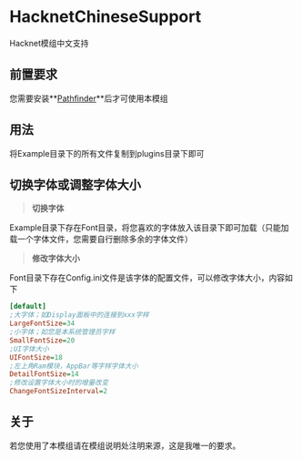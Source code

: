 # HacknetChineseSupport
Hacknet模组中文支持



## 前置要求

您需要安装**[Pathfinder](https://github.com/Arkhist/Hacknet-Pathfinder)**后才可使用本模组



## 用法

将Example目录下的所有文件复制到plugins目录下即可



## 切换字体或调整字体大小

> **切换字体**

Example目录下存在Font目录，将您喜欢的字体放入该目录下即可加载（只能加载一个字体文件，您需要自行删除多余的字体文件）

> **修改字体大小**

Font目录下存在Config.ini文件是该字体的配置文件，可以修改字体大小，内容如下

```ini
[default]
;大字体；如Display面板中的连接到xxx字样
LargeFontSize=34
;小字体；如您是本系统管理员字样
SmallFontSize=20
;UI字体大小
UIFontSize=18
;左上角Ram模块，AppBar等字样字体大小
DetailFontSize=14
;修改设置字体大小时的增量改变
ChangeFontSizeInterval=2
```



## 关于

若您使用了本模组请在模组说明处注明来源，这是我唯一的要求。
